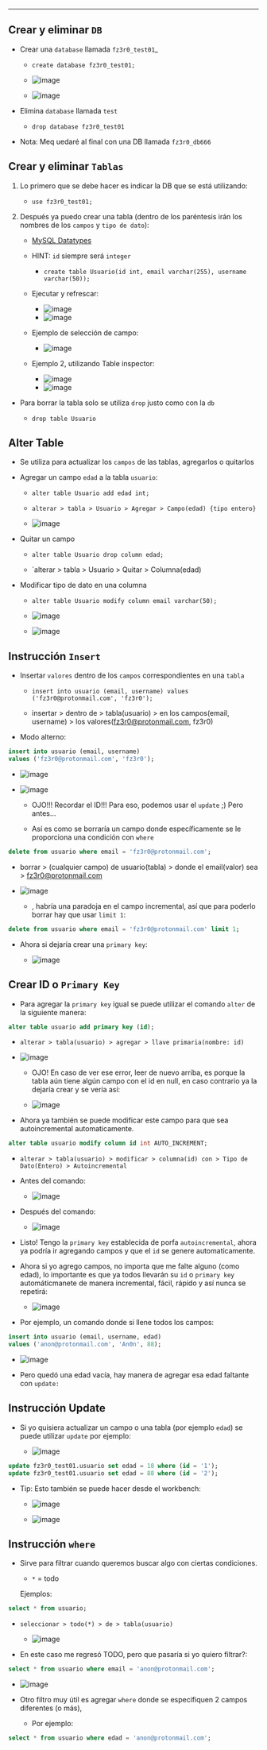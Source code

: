 
---

## Crear y eliminar `DB`

- Crear una `database` llamada `fz3r0_test01`_

    - `create database fz3r0_test01;`
    
    - ![image](https://user-images.githubusercontent.com/94720207/171761907-50f7878d-f19c-4a2d-bfd3-52a91308f4d5.png)

    - ![image](https://user-images.githubusercontent.com/94720207/171762049-837d103b-b298-4880-ae18-4f58eaf2c17f.png)

- Elimina `database` llamada `test`

    - `drop database fz3r0_test01`

- Nota: Meq uedaré al final con una DB llamada `fz3r0_db666`

## Crear y eliminar `Tablas`

1. Lo primero que se debe hacer es indicar la DB que se está utilizando:

    - `use fz3r0_test01;`

2. Después ya puedo crear una tabla (dentro de los paréntesis irán los nombres de los `campos` y `tipo de dato`):

    - [MySQL Datatypes](https://www.w3schools.com/mysql/mysql_datatypes.asp)

    - HINT: `id` siempre será `integer`

        - `create table Usuario(id int, email varchar(255), username varchar(50));`

    - Ejecutar y refrescar:
    
        - ![image](https://user-images.githubusercontent.com/94720207/171762888-df585a5b-86d9-46e6-a57d-3bf6e61db093.png)
        - ![image](https://user-images.githubusercontent.com/94720207/171762950-2af9c67b-ad87-4cf0-b3c9-cc81405f4c8c.png)

    - Ejemplo de selección de campo:
    
        - ![image](https://user-images.githubusercontent.com/94720207/171763105-f86db80b-4854-4521-9e56-b4427ecbaae4.png)

    - Ejemplo 2, utilizando Table inspector:
    
        - ![image](https://user-images.githubusercontent.com/94720207/171763337-7ecc5feb-7afe-43a1-8b98-e57ed6aba23a.png)
        - ![image](https://user-images.githubusercontent.com/94720207/171763390-c79043d0-6be8-4f32-976e-c427c18d325e.png)
        
- Para borrar la tabla solo se utiliza `drop` justo como con la `db`

    - `drop table Usuario`

## Alter Table

- Se utiliza para actualizar los `campos` de las tablas, agregarlos o quitarlos

- Agregar un campo `edad` a la tabla `usuario`:

    - `alter table Usuario add edad int;`

    - `alterar > tabla > Usuario > Agregar > Campo(edad) {tipo entero}`
    
    - ![image](https://user-images.githubusercontent.com/94720207/171767890-6fb80d4e-bb70-4513-88a7-c0e2ffc624ea.png)

- Quitar un campo

    - `alter table Usuario drop column edad;`
    
    - `alterar > tabla > Usuario > Quitar > Columna(edad)

- Modificar tipo de dato en una columna

    - `alter table Usuario modify column email varchar(50);` 
    
    - ![image](https://user-images.githubusercontent.com/94720207/171768256-be494e2a-8cf2-479a-abe8-b98393bcf60e.png)
    
    - ![image](https://user-images.githubusercontent.com/94720207/171768299-502d0d8c-b196-4ddc-81c9-726153e9c2fe.png)

## Instrucción `Insert` 

- Insertar `valores` dentro de los `campos` correspondientes en una `tabla`

    - `insert into usuario (email, username) values ('fz3r0@protonmail.com', 'fz3r0');`
    
    - insertar > dentro de > tabla(usuario) > en los campos(email, username) > los valores(fz3r0@protonmail.com, fz3r0)

- Modo alterno:

```sql
insert into usuario (email, username) 
values ('fz3r0@protonmail.com', 'fz3r0');
```

- ![image](https://user-images.githubusercontent.com/94720207/171960070-12de0359-7423-48f3-8d40-277c57202594.png)

- ![image](https://user-images.githubusercontent.com/94720207/171960215-855653d0-bcb0-453a-b55c-893af66769cb.png)

    - OJO!!! Recordar el ID!!! Para eso, podemos usar el `update` ;) Pero antes...
    
    - Así es como se borraría un campo donde específicamente se le proporciona una condición con `where`

```sql
delete from usuario where email = 'fz3r0@protonmail.com';
```
- borrar > (cualquier campo) de usuario(tabla) > donde el email(valor) sea > fz3r0@protonmail.com

- ![image](https://user-images.githubusercontent.com/94720207/171966434-aab2da75-ad7f-4876-8153-9fbc87f99087.png)

    - , habría una paradoja en el campo incremental, así que para poderlo borrar hay que usar `limit 1`:

```sql
delete from usuario where email = 'fz3r0@protonmail.com' limit 1;
```

- Ahora si dejaría crear una `primary key`:

    - ![image](https://user-images.githubusercontent.com/94720207/171967263-bac8e5a5-c979-4169-8df0-3e63f4eabc32.png) 

## Crear ID o `Primary Key`

- Para agregar la `primary key` igual se puede utilizar el comando `alter` de la siguiente manera:

```sql
alter table usuario add primary key (id);
```
- `alterar > tabla(usuario) > agregar > llave primaria(nombre: id)`

- ![image](https://user-images.githubusercontent.com/94720207/171966854-50aaf52c-3701-4620-b160-d1023a708ca9.png)

    - OJO! En caso de ver ese error, leer de nuevo arriba, es porque la tabla aún tiene algún campo con el id en null, en caso contrario ya la dejaría crear y se vería así:

    - ![image](https://user-images.githubusercontent.com/94720207/171967263-bac8e5a5-c979-4169-8df0-3e63f4eabc32.png) 

- Ahora ya también se puede modificar este campo para que sea autoincremental automaticamente. 

```sql
alter table usuario modify column id int AUTO_INCREMENT;
```  
- `alterar > tabla(usuario) > modificar > columna(id) con > Tipo de Dato(Entero) > Autoincremental`

- Antes del comando:

    - ![image](https://user-images.githubusercontent.com/94720207/171966772-e5fb9189-1ca3-418f-8b91-18979ccf25c8.png)

- Después del comando: 

    - ![image](https://user-images.githubusercontent.com/94720207/171967529-7b91bde4-61ee-4ddc-8f43-484a3e41fe98.png)
 
- Listo! Tengo la `primary key` establecida de porfa `autoincremental`, ahora ya podría ir agregando campos y que el `id` se genere automaticamente.

- Ahora si yo agrego campos, no importa que me falte alguno (como edad), lo importante es que ya todos llevarán su `id` o `primary key` automáticmanete de manera incremental, fácil, rápido y así nunca se repetirá:

    - ![image](https://user-images.githubusercontent.com/94720207/171967910-de1e37da-37fa-4ac0-80ff-1adb051b4341.png)

- Por ejemplo, un comando donde si llene todos los campos:

```sql
insert into usuario (email, username, edad) 
values ('anon@protonmail.com', 'An0n', 88);
```

- ![image](https://user-images.githubusercontent.com/94720207/171968138-41462e1f-e703-420b-9303-88a86d8b9ad5.png)

- Pero quedó una edad vacía, hay manera de agregar esa edad faltante con `update:`

## Instrucción Update

- Si yo quisiera actualizar un campo o una tabla (por ejemplo `edad`) se puede utilizar `update` por ejemplo:

    - ![image](https://user-images.githubusercontent.com/94720207/171969861-c414fb4d-1317-4f0f-92a9-1f34328c3cdd.png)

```sql
update fz3r0_test01.usuario set edad = 18 where (id = '1');
update fz3r0_test01.usuario set edad = 88 where (id = '2');
```

- Tip: Esto también se puede hacer desde el workbench:

    - ![image](https://user-images.githubusercontent.com/94720207/171970002-00c07aa6-796e-4a31-bb02-6d6983891b45.png)

    - ![image](https://user-images.githubusercontent.com/94720207/171970021-ba9c777f-b2a9-4d95-925e-eb9665a69616.png)


## Instrucción `where`

- Sirve para filtrar cuando queremos buscar algo con ciertas condiciones.

    - `*` = todo

    Ejemplos:

```sql
select * from usuario;
```
- `seleccionar > todo(*) > de > tabla(usuario)`

    - ![image](https://user-images.githubusercontent.com/94720207/171970132-5f291e39-56e9-457e-a7e8-eb93ab24dae0.png)

- En este caso me regresó TODO, pero que pasaría si yo quiero filtrar?:

```sql
select * from usuario where email = 'anon@protonmail.com';
```

- ![image](https://user-images.githubusercontent.com/94720207/171968264-48f00a70-f4d9-4a88-b023-85886ab14473.png)

- Otro filtro muy útil es agregar `where` donde se especifiquen 2 campos diferentes (o más), 

    - Por ejemplo:

```sql
select * from usuario where edad = 'anon@protonmail.com';
```










 

 


     
